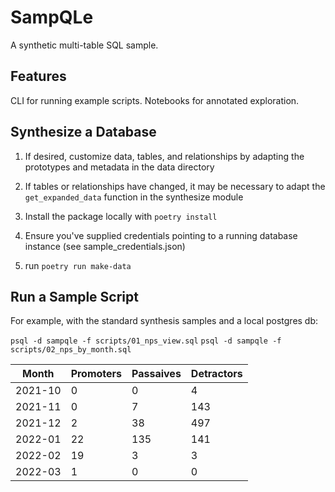 # SampQLe

A synthetic multi-table SQL sample.

## Features

CLI for running example scripts. Notebooks for annotated exploration.

## Synthesize a Database

1. If desired, customize data, tables, and relationships by adapting the prototypes and metadata in the data directory

2. If tables or relationships have changed, it may be necessary to adapt the `get_expanded_data` function in the synthesize module

3. Install the package locally with `poetry install`

4. Ensure you've supplied credentials pointing to a running database instance (see sample_credentials.json)

5. run `poetry run make-data`

## Run a Sample Script

For example, with the standard synthesis samples and a local postgres db:

`psql -d sampqle -f scripts/01_nps_view.sql`
`psql -d sampqle -f scripts/02_nps_by_month.sql`

 | Month  | Promoters | Passaives | Detractors |
 |--------|-----------|-----------|------------|
 |2021-10 |         0 |         0 |          4 |
 |2021-11 |         0 |         7 |        143 |
 |2021-12 |         2 |        38 |        497 |
 |2022-01 |        22 |       135 |        141 |
 |2022-02 |        19 |         3 |          3 |
 |2022-03 |         1 |         0 |          0 |
